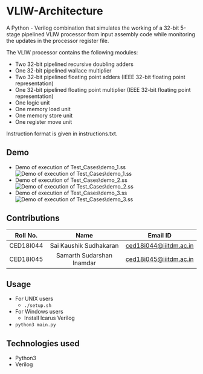 # VLIW-Architecture
A Python - Verilog combination that simulates the working of a 32-bit 5-stage pipelined VLIW processor from input assembly code while monitoring the updates in the processor register file.

The VLIW processor contains the following modules:
- Two 32-bit pipelined recursive doubling adders
- One 32-bit pipelined wallace multiplier
- Two 32-bit pipelined floating point adders (IEEE 32-bit floating point representation)
- One 32-bit pipelined floating point multiplier (IEEE 32-bit floating point representation)
- One logic unit
- One memory load unit
- One memory store unit
- One register move unit

Instruction format is given in instructions.txt.

## Demo
- Demo of execution of Test_Cases\demo_1.ss
![Demo of execution of Test_Cases\demo_1.ss](https://github.com/thegamingbot/VLIW-Architecture/blob/main/Demo/demo_1.gif)
- Demo of execution of Test_Cases\demo_2.ss
![Demo of execution of Test_Cases\demo_2.ss](https://github.com/thegamingbot/VLIW-Architecture/blob/main/Demo/demo_2.gif)
- Demo of execution of Test_Cases\demo_3.ss
![Demo of execution of Test_Cases\demo_3.ss](https://github.com/thegamingbot/VLIW-Architecture/blob/main/Demo/demo_3.gif)

## Contributions
| Roll No.  |           Name            |        Email ID        |
| :-------: | :-----------------------: | :--------------------: |
| CED18I044 |  Sai Kaushik Sudhakaran   | ced18i044@iiitdm.ac.in |
| CED18I045 | Samarth Sudarshan Inamdar | ced18i045@iiitdm.ac.in |

## Usage
- For UNIX users
  - ```./setup.sh```
- For Windows users
  - Install Icarus Verilog 
- ```python3 main.py```

## Technologies used
- Python3
- Verilog

